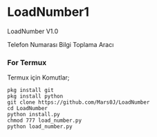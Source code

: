 # LoadNumber1
LoadNumber V1.0 

Telefon Numarası Bilgi Toplama Aracı

### For Termux
Termux için Komutlar;
```
pkg install git
pkg install python
git clone https://github.com/Mars0J/LoadNumber
cd LoadNumber
python install.py
chmod 777 load_number.py
python load_number.py
```
